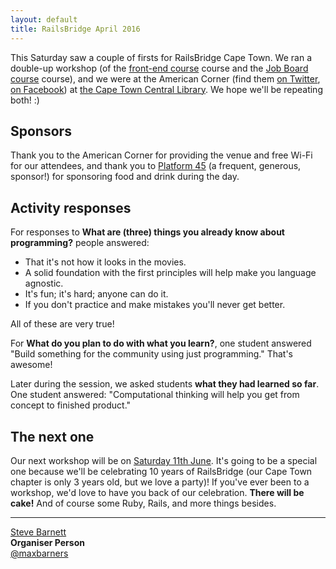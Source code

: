 ```yaml
---
layout: default
title: RailsBridge April 2016
---
```


This Saturday saw a couple of firsts for RailsBridge Cape Town. We ran a double-up workshop (of the [front-end course](https://docs.railsbridgecapetown.org/frontend/) course and the [Job Board course](https://docs.railsbridgecapetown.org/job-board/) course), and we were at the American Corner (find them [on Twitter](https://twitter.com/ACCapeTown/), [on Facebook](https://www.facebook.com/ACCape/)) at [the Cape Town Central Library](https://www.capetown.gov.za/en/Library/Pages/default.aspx). We hope we'll be repeating both! :)

## Sponsors

Thank you to the American Corner for providing the venue and free Wi-Fi for our attendees, and thank you to [Platform 45](http://platform45.com) (a frequent, generous, sponsor!) for sponsoring food and drink during the day.

## Activity responses

For responses to **What are (three) things you already know about programming?** people answered:

* That it's not how it looks in the movies.
* A solid foundation with the first principles will help make you language agnostic.
* It's fun; it's hard; anyone can do it.
* If you don't practice and make mistakes you'll never get better.

All of these are very true!

For **What do you plan to do with what you learn?**, one student answered "Build something for the community using just programming." That's awesome!

Later during the session, we asked students **what they had learned so far**. One student answered: "Computational thinking will help you get from concept to finished product."

## The next one

Our next workshop will be on [Saturday 11th June](http://www.meetup.com/RailsBridge-Cape-Town/events/230462308/). It's going to be a special one because we'll be celebrating 10 years of RailsBridge (our Cape Town chapter is only 3 years old, but we love a party)! If you've ever been to a workshop, we'd love to have you back of our celebration. **There will be cake!** And of course some Ruby, Rails, and more things besides.

---

[Steve Barnett](http://www.meetup.com/RailsBridge-Cape-Town/members/60870592/)<br />
**Organiser Person**<br />
[@maxbarners](http://twitter.com/maxbarners)
